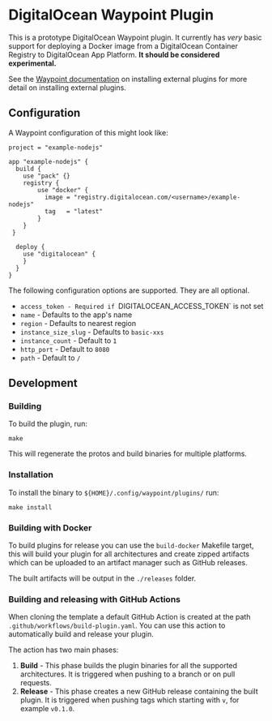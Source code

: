 # DigitalOcean Waypoint Plugin

This is a prototype DigitalOcean Waypoint plugin. It currently has _very_ basic
support for deploying a Docker image from a DigitalOcean Container Registry to
DigitalOcean App Platform. **It should be considered experimental.**

See the [Waypoint documentation](https://www.waypointproject.io/docs/plugins#using-an-external-plugin)
on installing external plugins for more detail on installing external plugins.

## Configuration

A Waypoint configuration of this might look like:

```hcl
project = "example-nodejs"

app "example-nodejs" {
  build {
    use "pack" {}
    registry {
        use "docker" {
          image = "registry.digitalocean.com/<username>/example-nodejs"
          tag   = "latest"
        }
    }
 }

  deploy {
    use "digitalocean" {
    }
  }
}
```

The following configuration options are supported. They are all optional.

* `access_token - Required if `DIGITALOCEAN_ACCESS_TOKEN` is not set
* `name` - Defaults to the app's name
* `region` - Defaults to nearest region
* `instance_size_slug` - Defaults to `basic-xxs`
* `instance_count` - Default to `1`
* `http_port` - Default to `8080`
* `path` - Default to `/`


## Development

### Building

To build the plugin, run:

```shell
make
```

This will regenerate the protos and build binaries for multiple platforms.

### Installation

To install the binary to `${HOME}/.config/waypoint/plugins/` run:

```shell
make install
```

### Building with Docker

To build plugins for release you can use the `build-docker` Makefile target, this will
build your plugin for all architectures and create zipped artifacts which can be uploaded
to an artifact manager such as GitHub releases.

The built artifacts will be output in the `./releases` folder.

### Building and releasing with GitHub Actions

When cloning the template a default GitHub Action is created at the path `.github/workflows/build-plugin.yaml`. You can use this action to automatically build and release your plugin.

The action has two main phases:
1. **Build** - This phase builds the plugin binaries for all the supported architectures. It is triggered when pushing
   to a branch or on pull requests.
1. **Release** - This phase creates a new GitHub release containing the built plugin. It is triggered when pushing tags
   which starting with `v`, for example `v0.1.0`.
